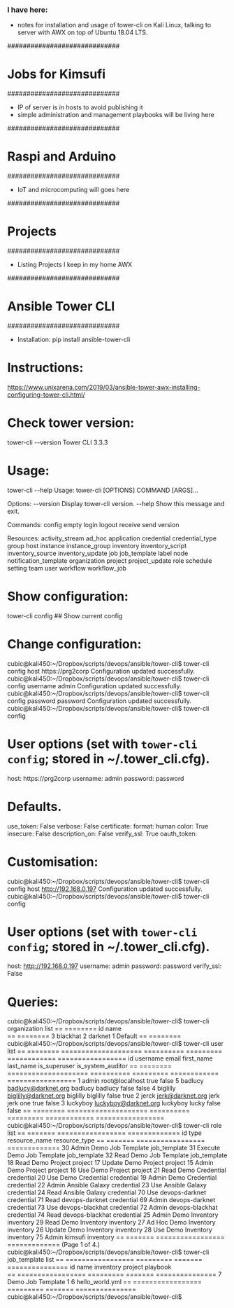 ### I have here: 
- notes for installation and usage of tower-cli on Kali Linux, talking to server with AWX on top of Ubuntu 18.04 LTS.


#############################
#    Jobs for Kimsufi       #
#############################
- IP of server is in hosts to avoid publishing it
- simple administration and management playbooks will be living here



#############################
#     Raspi and Arduino     #
#############################
- IoT and microcomputing will goes here


#############################
#        Projects           #
#############################
- Listing Projects I keep in my home AWX



#############################
#    Ansible Tower CLI      #
#############################
- Installation: pip install ansible-tower-cli

# Instructions:
https://www.unixarena.com/2019/03/ansible-tower-awx-installing-configuring-tower-cli.html/

# Check tower version:
tower-cli --version
Tower CLI 3.3.3

# Usage:
 tower-cli --help Usage: tower-cli [OPTIONS] COMMAND [ARGS]...

Options:
  --version  Display tower-cli version.
  --help     Show this message and exit.

Commands:
  config
  empty
  login
  logout
  receive
  send
  version

Resources:
  activity_stream
  ad_hoc
  application
  credential
  credential_type
  group
  host
  instance
  instance_group
  inventory
  inventory_script
  inventory_source
  inventory_update
  job
  job_template
  label
  node
  notification_template
  organization
  project
  project_update
  role
  schedule
  setting
  team
  user
  workflow
  workflow_job
#

# Show configuration:
 tower-cli config	## Show current config 



# Change configuration:
cubic@kali450:~/Dropbox/scripts/devops/ansible/tower-cli$  tower-cli config host https://prg2corp
Configuration updated successfully.
cubic@kali450:~/Dropbox/scripts/devops/ansible/tower-cli$  tower-cli config username admin
Configuration updated successfully.
cubic@kali450:~/Dropbox/scripts/devops/ansible/tower-cli$  tower-cli config password password
Configuration updated successfully.
cubic@kali450:~/Dropbox/scripts/devops/ansible/tower-cli$  tower-cli config

# User options (set with `tower-cli config`; stored in ~/.tower_cli.cfg).
host: https://prg2corp
username: admin
password: password

# Defaults.
use_token: False
verbose: False
certificate: 
format: human
color: True
insecure: False
description_on: False
verify_ssl: True
oauth_token: 


# Customisation:
cubic@kali450:~/Dropbox/scripts/devops/ansible/tower-cli$ tower-cli config host http://192.168.0.197
Configuration updated successfully.
cubic@kali450:~/Dropbox/scripts/devops/ansible/tower-cli$ tower-cli config

# User options (set with `tower-cli config`; stored in ~/.tower_cli.cfg).
host: http://192.168.0.197
username: admin
password: password
verify_ssl: False

# Queries:
cubic@kali450:~/Dropbox/scripts/devops/ansible/tower-cli$ tower-cli organization list
== ======== 
id   name   
== ======== 
 3 blackhat
 2 darknet
 1 Default
== ======== 
cubic@kali450:~/Dropbox/scripts/devops/ansible/tower-cli$ tower-cli user list
== ======== ==================== ========== ========= ============ ================= 
id username        email         first_name last_name is_superuser is_system_auditor 
== ======== ==================== ========== ========= ============ ================= 
 1 admin    root@localhost                                    true             false
 5 badlucy  badlucy@darknet.org  badlucy    badlucy          false             false
 4 biglilly biglilly@darknet.org biglilly   biglilly         false              true
 2 jerck    jerk@darknet.org     jerk       jerk one          true             false
 3 luckyboy luckyboy@darknet.org luckyboy   lucky            false             false
== ======== ==================== ========== ========= ============ ================= 
cubic@kali450:~/Dropbox/scripts/devops/ansible/tower-cli$ tower-cli role list
== ======= ================= ============= 
id  type     resource_name   resource_type 
== ======= ================= ============= 
30 Admin   Demo Job Template job_template
31 Execute Demo Job Template job_template
32 Read    Demo Job Template job_template
18 Read    Demo Project      project
17 Update  Demo Project      project
15 Admin   Demo Project      project
16 Use     Demo Project      project
21 Read    Demo Credential   credential
20 Use     Demo Credential   credential
19 Admin   Demo Credential   credential
22 Admin   Ansible Galaxy    credential
23 Use     Ansible Galaxy    credential
24 Read    Ansible Galaxy    credential
70 Use     devops-darknet    credential
71 Read    devops-darknet    credential
69 Admin   devops-darknet    credential
73 Use     devops-blackhat   credential
72 Admin   devops-blackhat   credential
74 Read    devops-blackhat   credential
25 Admin   Demo Inventory    inventory
29 Read    Demo Inventory    inventory
27 Ad Hoc  Demo Inventory    inventory
26 Update  Demo Inventory    inventory
28 Use     Demo Inventory    inventory
75 Admin   kimsufi           inventory
== ======= ================= ============= (Page 1 of 4.)
cubic@kali450:~/Dropbox/scripts/devops/ansible/tower-cli$ tower-cli job_template list
== ================= ========= ======= =============== 
id       name        inventory project    playbook     
== ================= ========= ======= =============== 
 7 Demo Job Template         1       6 hello_world.yml
== ================= ========= ======= =============== 
cubic@kali450:~/Dropbox/scripts/devops/ansible/tower-cli$ 


